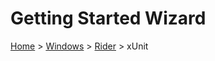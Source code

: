 # Getting Started Wizard

[Home](/docs/wiz/readme.md) > [Windows](pickide_Windows.md) > [Rider](picktest_Windows_Rider.md) > xUnit
